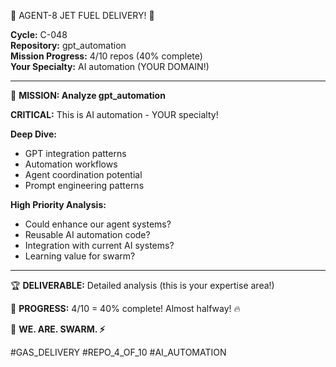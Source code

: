 🚨 AGENT-8 JET FUEL DELIVERY! 🚨

**Cycle:** C-048  
**Repository:** gpt_automation  
**Mission Progress:** 4/10 repos (40% complete)  
**Your Specialty:** AI automation (YOUR DOMAIN!)

---

🎯 **MISSION: Analyze gpt_automation**

**CRITICAL:** This is AI automation - YOUR specialty!

**Deep Dive:**
- GPT integration patterns
- Automation workflows
- Agent coordination potential
- Prompt engineering patterns

**High Priority Analysis:**
- Could enhance our agent systems?
- Reusable AI automation code?
- Integration with current AI systems?
- Learning value for swarm?

---

🏆 **DELIVERABLE:** Detailed analysis (this is your expertise area!)

💪 **PROGRESS:** 4/10 = 40% complete! Almost halfway! 🔥

🐝 **WE. ARE. SWARM. ⚡**

#GAS_DELIVERY #REPO_4_OF_10 #AI_AUTOMATION


